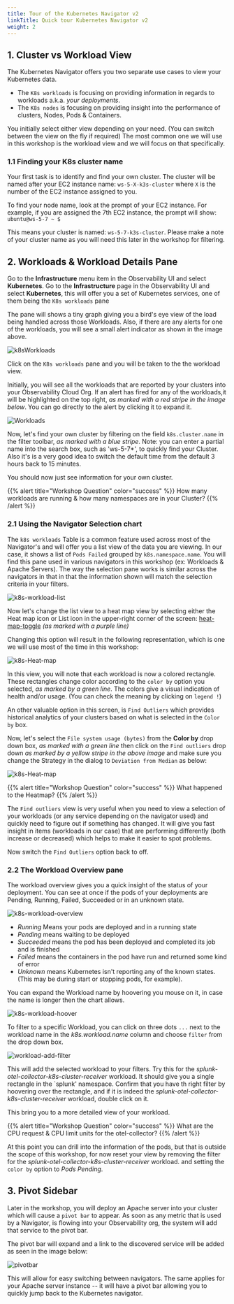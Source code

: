 ```yaml
---
title: Tour of the Kubernetes Navigator v2
linkTitle: Quick tour Kubernetes Navigator v2
weight: 2
--- 
```

## 1. Cluster vs Workload View

The Kubernetes Navigator offers you two separate use cases to view your Kubernetes data.

* The `K8s workloads` is focusing on providing information in regards to workloads a.k.a. *your deployments*.
* The `K8s nodes` is focusing on providing insight into the performance of clusters, Nodes, Pods & Containers.

You initially select either view depending on your need. (You can switch between the view on the fly if required)  The most common one we will use in this workshop is the  workload view and we will focus on that specifically.

### 1.1 Finding your K8s cluster name

Your first task is to identify and find your own cluster. The cluster will be named after your EC2 instance name: `ws-5-X-k3s-cluster` where `X` is the number of the EC2 instance assigned to you.

To find your node name, look at the prompt of your EC2 instance. For example, if you are assigned the 7th EC2 instance, the prompt will show: `ubuntu@ws-5-7 ~ $`

This means your cluster is named: `ws-5-7-k3s-cluster`. Please make a note of your cluster name as you will need this later in the workshop for filtering.

## 2. Workloads & Workload Details Pane

Go to the **Infrastructure** menu item in the Observability UI and select **Kubernetes**. Go to the **Infrastructure** page in the Observability UI and select **Kubernetes**, this will offer you a set of Kubernetes services, one of them being the `K8s workloads` pane

The pane will shows a tiny graph giving you a bird's eye view of the load being handled across those Workloads. Also, if there are any alerts for one of the workloads, you will see a small alert indicator as shown in the image above.

![k8sWorkloads](../images/K8s-Workloads.png)

Click on the `K8s workloads` pane and you will be taken to the the workload view.

Initially, you will see all the workloads that are reported by your clusters into your Observability Cloud Org. If an alert has fired for any of the workloads,it will be highlighted on the top right, *as marked with a red stripe in the image below*. You can go directly to the alert by clicking it to expand it.

![Workloads](../images/k8s-workload-screen.png)

Now, let's find your own cluster by filtering on the field `k8s.cluster.name` in the filter toolbar, *as marked with a blue stripe*. Note: you can enter a partial name into the search box, such as 'ws-5-7*', to quickly find your Cluster. Also it's is a very good idea to switch the default time from the default 3 hours back to 15 minutes.

You should now just see information for your own cluster.

{{% alert title="Workshop Question" color="success" %}}
How many workloads are running & how many namespaces are in your Cluster?
{{% /alert %}}

### 2.1 Using the Navigator Selection chart

The `k8s workloads` Table is a common feature used across most of the Navigator's and will offer you a list view of the data you are viewing. In our case, it shows a list of `Pods Failed` grouped by `k8s.namespace.name`. You will find this pane used in various navigators in this workshop (ex: Workloads & Apache Servers). The way the selection pane works is similar across the navigators in that in that the information shown will match the selection criteria in your filters.

![k8s-workload-list](../images/workload-selection.png)

Now let's change the list view to a heat map view by selecting either the Heat map icon or List icon in the upper-right corner of the screen: [heat-map-toggle](../images/heatmaptoggle.png) *(as marked with a purple line)*

Changing this option will result in the following representation, which is one we will use most of the time in this workshop:

![k8s-Heat-map](../images/heatmap.png)

In this view, you will note that each workload is now a colored rectangle. These rectangles change color according to the `color by` option you selected, *as marked by a green line*. The colors give a visual indication of health and/or usage. (You can check the meaning by clicking on `legend !`)

An other valuable option in this screen, is `Find Outliers` which provides historical analytics of your clusters based on what is selected in the `Color by` box.

Now, let's select the `File system usage (bytes)` from the **Color by** drop down box, *as marked with a green line* then click on the `Find outliers` drop down *as marked by a yellow stripe in the above image* and make sure you change the Strategy in the dialog  to `Deviation from Median` as below:

![k8s-Heat-map](../images/set-find-outliers.png)

{{% alert title="Workshop Question" color="success" %}}
What happened to the Heatmap?
{{% /alert %}}

The `Find outliers` view is very useful when you need to view a selection of your workloads (or any service depending on the navigator used) and quickly need to figure out if something has changed. It will give you fast insight in items (workloads in our case) that are performing differently (both increase or decreased) which helps to make it easier to spot problems.

Now switch the `Find Outliers` option back to off. 

### 2.2 The Workload Overview pane

The workload overview gives you a quick insight of the status of your deployment. You can see at once if the pods of your deployments are Pending, Running, Failed, Succeeded or in an unknown state.  

![k8s-workload-overview](../images/k8s-workload-overview.png)

* *Running* Means your pods are deployed and in a running state
* *Pending* means waiting to be deployed
* *Succeeded* means the pod has been deployed and completed its job and is finished
* *Failed* means the containers in the pod have run and returned some kind of error
* *Unknown* means Kubernetes isn't reporting any of the known states. (This may be during start or stopping pods, for example).

You can expand the Workload name by hoovering you mouse on it, in case the name is longer then the chart allows.

![k8s-workload-hoover](../images/k8s-workload-hoover.png)

To filter to a specific Workload, you can click on three dots `...` next to the workload name in the *k8s.workload.name* column and choose `filter` from the drop down box.

![workload-add-filter](../images/workload-add-filter.png)

This will add the selected workload to your filters. Try this for the *splunk-otel-collector-k8s-cluster-receiver* workload. It should give you a single  rectangle in the `splunk' namespace.
Confirm that you have th right filter by hoovering over the rectangle, and if it is indeed the *splunk-otel-collector-k8s-cluster-receiver*  workload, double click on it.

This bring you to a more detailed view of your workload.

{{% alert title="Workshop Question" color="success" %}}
What are the CPU request  & CPU limit units for the otel-collector?
{{% /alert %}}

At this point you can drill into the information of the pods, but that is outside the scope of this workshop,
for now reset your view by removing the filter for the *splunk-otel-collector-k8s-cluster-receiver* workload. and setting the `color by` option to *Pods Pending*.

## 3. Pivot Sidebar

Later in the workshop, you will deploy an Apache server into your cluster which will cause a `pivot bar` to appear.
As soon as any metric that is used by a Navigator, is flowing into your Observability org, the system will add that service to the pivot bar.

The pivot bar will expand and a link to the discovered service will be added as seen in the image below:

![pivotbar](../images/pivotbar.png)

This will allow for easy switching between navigators. The same applies for your Apache server instance -- it will have a pivot bar allowing you to quickly jump back to the Kubernetes navigator.
